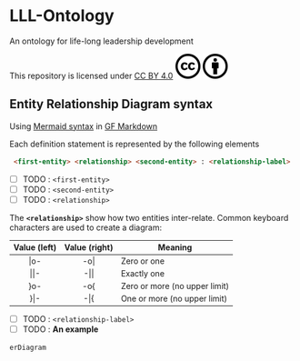 # LLL-Ontology

An ontology for life-long leadership development

This repository is licensed under [CC BY 4.0][licence-cc-by] ![cc](/assets/cc_icon-22px.svg) ![by](/assets/cc-by_icon-22px.svg)

## Entity Relationship Diagram syntax

Using [Mermaid syntax][mermaid] in [GF Markdown][markdown]

Each definition statement is represented by the following elements

```html
 <first-entity> <relationship> <second-entity> : <relationship-label>
 ```

- [ ] TODO : `<first-entity>`
- [ ] TODO : `<second-entity>`
- [ ] TODO : `<relationship>`

The **`<relationship>`** show how two entities inter-relate. Common keyboard characters are used to create a diagram:

 Value (left)  | Value (right)    | Meaning
:------------: | :--------------: | -------------------------------
\|o-           | -o\|             | Zero or one
\|\|-          | -\|\|            | Exactly one
}o-            | -o{              | Zero or more (no upper limit)
}\|-           | -\|{             | One or more (no upper limit)

- [ ] TODO : `<relationship-label>`
- [ ] TODO : **An example**

 ```mermaid
erDiagram

```

[licence-cc-by]: https://creativecommons.org/licenses/by/4.0
[mermaid]: https://mermaid-js.github.io/mermaid/
[markdown]: https://github.github.com/gfm/
